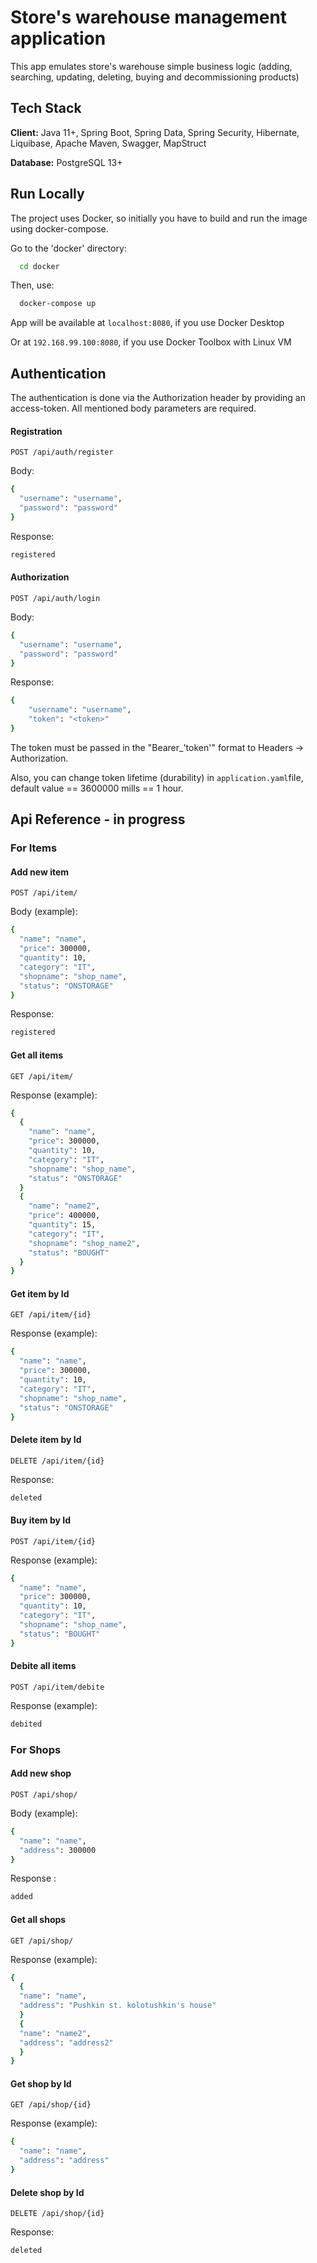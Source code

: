 # Store's warehouse management application

This app emulates store's warehouse simple business logic (adding, searching, updating, deleting, buying and decommissioning products)

## Tech Stack

**Client:** Java 11+, Spring Boot, Spring Data, Spring Security, Hibernate, Liquibase, Apache Maven, Swagger, MapStruct

**Database:** PostgreSQL 13+


## Run Locally

The project uses Docker, so initially you have to build and run the image using docker-compose.

Go to the 'docker' directory:
```bash
  cd docker
```

Then, use:

```bash
  docker-compose up
```
App will be available at 
`localhost:8080`, if you use Docker Desktop

Or at `192.168.99.100:8080`, if you use Docker Toolbox
with Linux VM 

## Authentication
The authentication is done via the Authorization header by providing an access-token. All mentioned body parameters are required.
#### Registration


`POST /api/auth/register`

Body:
```bash
{
  "username": "username",
  "password": "password"
}
```
Response:
```bash
registered
```
#### Authorization

`POST /api/auth/login`

Body:
```bash
{
  "username": "username",
  "password": "password"
}
```
Response:
```bash
{
    "username": "username",
    "token": "<token>"
}
```

The token must be passed in the "Bearer_'token'" format to Headers -> Authorization.

Also, you can change token lifetime (durability) in `application.yaml`file, default value == 3600000 mills == 1 hour.
## Api Reference - in progress
### For Items
#### Add new item

`POST /api/item/`

Body (example):
```bash
{
  "name": "name",
  "price": 300000,
  "quantity": 10,
  "category": "IT",
  "shopname": "shop_name",
  "status": "ONSTORAGE"
}
```
Response:
```bash
registered
```
#### Get all items

`GET /api/item/`

Response (example):
```bash
{
  {
    "name": "name",
    "price": 300000,
    "quantity": 10,
    "category": "IT",
    "shopname": "shop_name",
    "status": "ONSTORAGE"
  }
  {
    "name": "name2",
    "price": 400000,
    "quantity": 15,
    "category": "IT",
    "shopname": "shop_name2",
    "status": "BOUGHT"
  }
}
```
#### Get item by Id

`GET /api/item/{id}`

Response (example):
```bash
{
  "name": "name",
  "price": 300000,
  "quantity": 10,
  "category": "IT",
  "shopname": "shop_name",
  "status": "ONSTORAGE"
}
```
#### Delete item by Id

`DELETE /api/item/{id}`

Response:
```bash
deleted
```
#### Buy item by Id

`POST /api/item/{id}`

Response (example):
```bash
{
  "name": "name",
  "price": 300000,
  "quantity": 10,
  "category": "IT",
  "shopname": "shop_name",
  "status": "BOUGHT"
}
```
#### Debite all items

`POST /api/item/debite`

Response (example):
```bash
debited
```
### For Shops

#### Add new shop

`POST /api/shop/`

Body (example):
```bash
{
  "name": "name",
  "address": 300000
}
```
Response :
```bash
added
```
#### Get all shops

`GET /api/shop/`

Response (example):
```bash
{
  {
  "name": "name",
  "address": "Pushkin st. kolotushkin's house"
  }
  {
  "name": "name2",
  "address": "address2"
  }
}
```
#### Get shop by Id

`GET /api/shop/{id}`

Response (example):
```bash
{
  "name": "name",
  "address": "address"
}
```
#### Delete shop by Id

`DELETE /api/shop/{id}`

Response:
```bash
deleted
```
